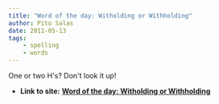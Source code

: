 ```yaml
---
title: "Word of the day: Witholding or Withholding"
author: Pito Salas
date: 2011-05-13
tags:
    - spelling
    - words
---
```




One or two H's? Don't look it up!


* **Link to site:** **[Word of the day: Witholding or Withholding](None)**
